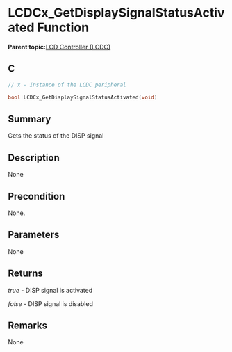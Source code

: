 # LCDCx\_GetDisplaySignalStatusActivated Function

**Parent topic:**[LCD Controller \(LCDC\)](GUID-6C399A67-3956-464B-9055-02C390FC3228.md)

## C

```c
// x - Instance of the LCDC peripheral

bool LCDCx_GetDisplaySignalStatusActivated(void)
```

## Summary

Gets the status of the DISP signal

## Description

None

## Precondition

None.

## Parameters

None

## Returns

*true* - DISP signal is activated

*false* - DISP signal is disabled

## Remarks

None


